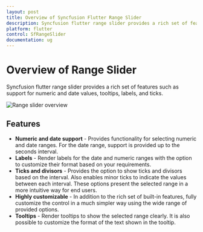 ```yaml
---
layout: post
title: Overview of Syncfusion Flutter Range Slider
description: Syncfusion flutter range slider provides a rich set of features such as support for numeric and date values, tooltips, labels, and ticks.
platform: flutter
control: SfRangeSlider
documentation: ug
---
```


# Overview of Range Slider

Syncfusion flutter range slider provides a rich set of features such as support for numeric and date values, tooltips, labels, and ticks.

![Range slider overview](images/overview/range-slider-overview.png)

## Features

* **Numeric and date support** - Provides functionality for selecting numeric and date ranges. For the date range, support is provided up to the seconds interval.
* **Labels** - Render labels for the date and numeric ranges with the option to customize their format based on your requirements.
* **Ticks and divisors** - Provides the option to show ticks and divisors based on the interval. Also enables minor ticks to indicate the values between each interval. These options present the selected range in a more intuitive way for end users.
* **Highly customizable** - In addition to the rich set of built-in features, fully customize the control in a much simpler way using the wide range of provided options.
* **Tooltips** - Render tooltips to show the selected range clearly. It is also possible to customize the format of the text shown in the tooltip.
